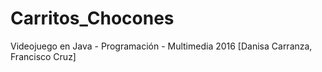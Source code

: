 # Carritos_Chocones
Videojuego en Java - Programación - Multimedia 2016 [Danisa Carranza, Francisco Cruz]
